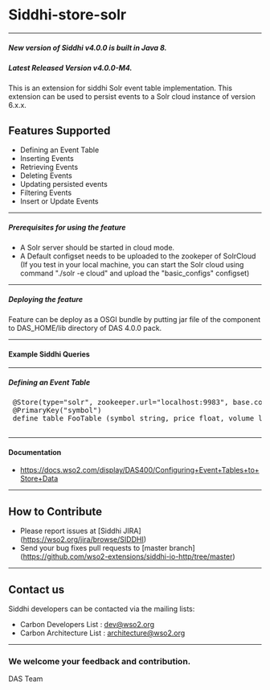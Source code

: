 Siddhi-store-solr
======================================
---
##### New version of Siddhi v4.0.0 is built in Java 8.
##### Latest Released Version v4.0.0-M4.

This is an extension for siddhi Solr event table implementation. This extension can be used to persist events to a
Solr cloud instance of version 6.x.x.


Features Supported
------------------
 - Defining an Event Table
 - Inserting Events
 - Retrieving Events
 - Deleting Events
 - Updating persisted events
 - Filtering Events
 - Insert or Update Events

---
##### Prerequisites for using the feature
 - A Solr server should be started in cloud mode.
 - A Default configset needs to be uploaded to the zookeper of SolrCloud (If you test in your local machine, you can
 start the Solr cloud using  command "./solr -e cloud" and upload the "basic_configs" configset)

---
##### Deploying the feature
 Feature can be deploy as a OSGI bundle by putting jar file of the component to DAS_HOME/lib directory of DAS 4.0.0 pack.

---
#### Example Siddhi Queries

---
##### Defining an Event Table
 <pre>
 @Store(type="solr", zookeeper.url="localhost:9983", base.configset=<your-default-configset>, collection="SAMPLE_COLLECTION", shards='2', replicas='2', schema ='time long stored, date string stored', commit.async='true')
 @PrimaryKey("symbol")
 define table FooTable (symbol string, price float, volume long);
 </pre>

---
#### Documentation

  * https://docs.wso2.com/display/DAS400/Configuring+Event+Tables+to+Store+Data

---
## How to Contribute

* Please report issues at [Siddhi JIRA] (https://wso2.org/jira/browse/SIDDHI)
* Send your bug fixes pull requests to [master branch] (https://github.com/wso2-extensions/siddhi-io-http/tree/master)

---
## Contact us

Siddhi developers can be contacted via the mailing lists:
  * Carbon Developers List : dev@wso2.org
  * Carbon Architecture List : architecture@wso2.org

---
### We welcome your feedback and contribution.

DAS Team

